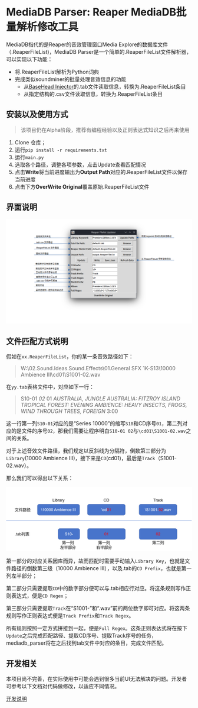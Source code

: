 # MediaDB Parser: Reaper MediaDB批量解析修改工具

MediaDB指代的是Reaper的音效管理窗口Media Explore的数据库文件（.ReaperFileList)，MediaDB Parser是一个简单的.ReaperFileList文件解析器，可以实现以下功能：

* 将.ReaperFileList解析为Python词典
* 完成类似soundminer的批量处理音效信息的功能
    * 从[BaseHead Injector](https://br0wsers.com/detail/product/Xzl610bqwo9m9s0pgaio5Fl1u-5043-11882.html)的.tab文件读取信息，转换为.ReaperFileList条目
    * 从指定结构的.csv文件读取信息，转换为.ReaperFileList条目

## 安装以及使用方式

> 该项目仍在Alpha阶段，推荐有编程经验以及正则表达式知识之后再来使用

1. Clone 仓库；
2. 运行`pip install -r requirements.txt`
3. 运行`main.py`
4. 选取各个路径，调整各项参数，点击Update查看匹配情况
5. 点击**Write**将当前进度输出为**Output Path**对应的.ReaperFileList文件以保存当前进度
6. 点击下方**OverWrite Original**覆盖原始.ReaperFileList文件

## 界面说明

![界面说明](ReadMe.assets/mediadb_parser解析.png)

## 文件匹配方式说明

假如在`xx.ReaperFileList`，你的某一条音效路径如下：

> W:\\02.Sound.Ideas.Sound.Effects\\01.General SFX 1K-S13\\10000 Ambience III\\cd01\\S1001-02.wav

在`yy.tab`表格文件中，对应如下一行：

> S10-01  *02*  01  *AUSTRALIA, JUNGLE      AUSTRALIA: FITZROY ISLAND TROPICAL FOREST: EVENING AMBIENCE: HEAVY INSECTS, FROGS, WIND THROUGH TREES, FOREIGN*  3:00

这一行第一列`S10-01`对应的是“Series 10000”的缩写`S10`和CD序号`01`，第二列对应的是文件的序号`02`，那我们需要让程序明白`S10-01 02`与`\cd01\S1001-02.wav`之间的关系。

对于上述音效文件路径，我们规定以反斜线为分隔符，倒数第三部分为`Library`(10000 Ambience III)，接下来是`CD`(cd01)，最后是`Track`（S1001-02.wav）。

那么我们可以得出以下关系：

![image-20231126020009642](ReadMe.assets/image-20231126020009642.png)

第一部分的对应关系因库而异，故而匹配时需要手动输入`Library Key`，也就是文件路径的倒数第三级（10000 Ambience III），以及.tab的`CD Prefix`，也就是第一列左半部分；

第二部分只需要提取`CD`中的数字部分便可以与.tab相应行对应。将这条规则写作正则表达式，便是`CD Regex`；

第三部分只需要提取`Track`在“S1001-”和“.wav”前的两位数字即可对应。将这两条规则写作正则表达式便是`Track Prefix`和`Track Regex`。

所有规则按照一定方式拼接到一起，便是`Full Regex`。这条正则表达式将在按下`Update`之后完成匹配路径、提取CD序号、提取Track序号的任务，mediadb_parser将在之后找到tab文件中对应的条目，完成文件匹配。

## 开发相关
本项目尚不完善，在实际使用中可能会遇到很多当前UI无法解决的问题。开发者可参考以下文档对代码做修改，以适应不同情况。

[开发说明](docs/development.md)
